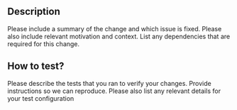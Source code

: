 ## **Description**

Please include a summary of the change and which issue is fixed. Please also include relevant motivation and context. List any dependencies that are required for this change.

## **How to test?**

Please describe the tests that you ran to verify your changes. Provide instructions so we can reproduce. Please also list any relevant details for your test configuration
